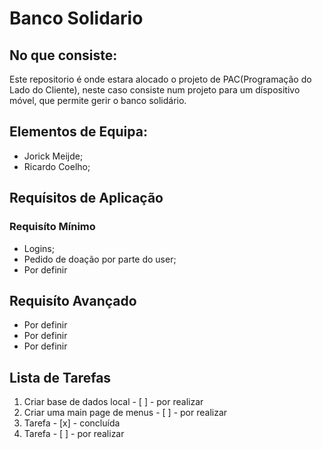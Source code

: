 # Banco Solidario

## No que consiste:
Este repositorio é onde estara alocado o projeto de PAC(Programação do Lado do Cliente), neste caso consiste num projeto para um díspositivo móvel, que permite gerir o banco solidário.

## Elementos de Equipa:
* Jorick Meijde;
* Ricardo Coelho;

## Requísitos de Aplicação
### Requisíto Mínimo
* Logins;
* Pedido de doação por parte do user;
* Por definir

## Requisíto Avançado
* Por definir
* Por definir
* Por definir

## Lista de Tarefas
1. Criar base de dados local - [ ] - por realizar
2. Criar uma main page de menus - [ ] - por realizar
2. Tarefa - [x] - concluída
3. Tarefa - [ ] - por realizar

